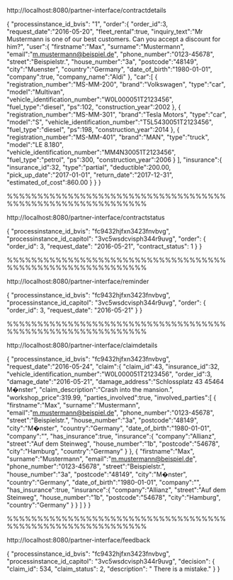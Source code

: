 http://localhost:8080/partner-interface/contractdetails



{
   "processinstance_id_bvis": "1",
   "order":{
      "order_id":3,
      "request_date":"2016-05-20",
      "fleet_rental":true,
      "inquiry_text":"Mr Mustermann is one of our best customers. Can you accept a discount for him?",
      "user":{
         "firstname":"Max",
         "surname":"Mustermann",
         "email":"m.mustermann@beispiel.de",
         "phone_number":"0123-45678",
         "street":"Beispielstr.",
         "house_number":"3a",
         "postcode":"48149",
         "city":"Muenster",
         "country":"Germany",
         "date_of_birth":"1980-01-01",
         "company":true,
         "company_name":"Aldi"
      },
      "car":[
         {
            "registration_number":"MS-MM-200",
            "brand":"Volkswagen",
            "type":"car",
            "model":"Multivan",
            "vehicle_identification_number":"W0L000051T2123456",
            "fuel_type":"diesel",
            "ps":102,
            "construction_year":2002
         },
         {
            "registration_number":"MS-MM-301",
            "brand":"Tesla Motors",
            "type":"car",
            "model":"S",
            "vehicle_identification_number":"T5L5430051T2123456",
            "fuel_type":"diesel",
            "ps":198,
            "construction_year":2014
         },
         {
            "registration_number":"MS-MM-401",
            "brand":"MAN",
            "type":"truck",
            "model":"LE 8.180",
            "vehicle_identification_number":"MM4N30051T2123456",
            "fuel_type":"petrol",
            "ps":300,
            "construction_year":2006
         }
      ],
      "insurance":{
         "insurance_id":32,
         "type":"partial",
         "deductible":200.00,
         "pick_up_date":"2017-01-01",
         "return_date":"2017-12-31",
         "estimated_of_cost":860.00
      }
   }
}


%%%%%%%%%%%%%%%%%%%%%%%%%%%%%%%%%%%%%%%%%%%%%%%%%%%%%%%%%%%

http://localhost:8080/partner-interface/contractstatus

{
"processinstance_id_bvis": "fc9432hjfxn3423fnvbvg",
"processinstance_id_capitol": "3vc5wsdcvisph344r9uvg",
"order": {
    "order_id": 3,
    "request_date": "2016-05-21",
    "contract_status": 1
    }
}

%%%%%%%%%%%%%%%%%%%%%%%%%%%%%%%%%%%%%%%%%%%%%%%%%%%%%%%%%%%


http://localhost:8080/partner-interface/reminder


{
"processinstance_id_bvis": "fc9432hjfxn3423fnvbvg",
"processinstance_id_capitol": "3vc5wsdcvisph344r9uvg",
"order": {
    "order_id": 3,
    "request_date": "2016-05-21"
    }
}


%%%%%%%%%%%%%%%%%%%%%%%%%%%%%%%%%%%%%%%%%%%%%%%%%%%%%%%%%%%


http://localhost:8080/partner-interface/claimdetails


{
   "processinstance_id_bvis": "fc9432hjfxn3423fnvbvg",
   "request_date":"2016-05-24",
   "claim":{
      "claim_id":43,
      "insurance_id":32,
      "vehicle_identification_number":"W0L000051T2123456",
      "order_id":3,
      "damage_date":"2016-05-21",
      "damage_address":"Schlossplatz 43 45464 M�nster",
      "claim_description":"Crash into the mansion.",
      "workshop_price":319.99,
      "parties_involved":true,
      "involved_parties":[
         {
            "firstname":"Max",
            "surname":"Mustermann",
            "email":"m.mustermann@beispiel.de",
            "phone_number":"0123-45678",
            "street":"Beispielstr.",
            "house_number":"3a",
            "postcode":"48149",
            "city":"M�nster",
            "country":"Germany",
            "date_of_birth":"1980-01-01",
            "company":"",
            "has_insurance":true,
            "insurance":{
               "company":"Allianz",
               "street":"Auf dem Steinweg",
               "house_number":"1b",
               "postcode":"54678",
               "city":"Hamburg",
               "country":"Germany"
            }
         },
         {
            "firstname":"Max",
            "surname":"Mustermann",
            "email":"m.mustermann@beispiel.de",
            "phone_number":"0123-45678",
            "street":"Beispielstr.",
            "house_number":"3a",
            "postcode":"48149",
            "city":"M�nster",
            "country":"Germany",
            "date_of_birth":"1980-01-01",
            "company":"",
            "has_insurance":true,
            "insurance":{
               "company":"Allianz",
               "street":"Auf dem Steinweg",
               "house_number":"1b",
               "postcode":"54678",
               "city":"Hamburg",
               "country":"Germany"
            }
         }
      ]
   }
}


%%%%%%%%%%%%%%%%%%%%%%%%%%%%%%%%%%%%%%%%%%%%%%%%%%%%%%%%%%%

http://localhost:8080/partner-interface/feedback


{
    "processinstance_id_bvis": "fc9432hjfxn3423fnvbvg",
	"processinstance_id_capitol": "3vc5wsdcvisph344r9uvg",
    "decision": {
        "claim_id": 534,
        "claim_status": 2,
        "description": "    There is a mistake."
    }
}


